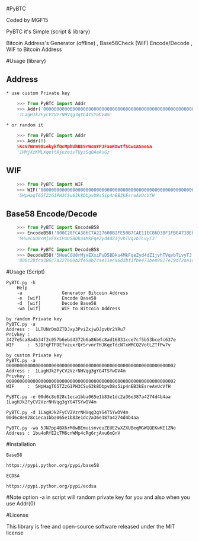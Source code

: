 #PyBTC

Coded by MGF15

PyBTC it's Simple (script & library) 

Bitcoin Address's Generator (offline) , Base58Check (WIF) Encode/Decode , WIF to Bitcoin Address


#Usage (library)


Address 
-------

	* use custom Private key
```Python
	>>> from PyBTC import Addr
	>>> Addr('0000000000000000000000000000000000000000000000000000000000000002')
	'1LagHJk2FyCV2VzrNHVqg3gYG4TSYwDV4m'
```
	* or random it 
```Python
	>>> from PyBTC import Addr
	>>> Addr(0)
	5KcV7Wrm98LekykfQcMphUhBE9rWcmYPJFxoK8wtfSCw1ASneGa
	'1HMjXzKMLXqettAjezeivTUyzSqQAeAsGz'
```
WIF 
------
```Python
	>>> from PyBTC import WIF
	>>> WIF('0000000000000000000000000000000000000000000000000000000000000002')
	'5HpHagT65TZzG1PH3CSu63k8DbpvD8s5ip4nEB3kEsreAvUcVfH'
```
Base58 Encode/Decode
------
```Python
	>>> from PyBTC import EncodeB58
	>>> EncodeB58('800C28FCA386C7A227600B2FE50B7CAE11EC86D3BF1FBE471BE89827E19D72AA1D507A5B8D')
	'5HueCGU8rMjxEXxiPuD5BDku4MkFqeZyd4dZ1jvhTVqvbTLvyTJ'
	
	>>> from PyBTC import DecodeB58
	>>> DecodeB58('5HueCGU8rMjxEXxiPuD5BDku4MkFqeZyd4dZ1jvhTVqvbTLvyTJ')
	'800c28fca386c7a227600b2fe50b7cae11ec86d3bf1fbe471be89827e19d72aa1d507a5b8d'
```	
#Usage (Script)

	
	PyBTC.py -h
		Help 
		-a               Generator Bitcoin Address
		-e  [wif]        Encode Base58
		-d  [wif]        Decode Base58
		-wa [wif]        WIF to Bitcoin Address

	by random Private key
	PyBTC.py -a 
	Address :  1LTUNrDmDZTDJxy3PviZxjwDJpvUr2YRu7
	Privkey :  3427e5ca8a4b34f2c057b6ebd4372b6a86b6c8ad16831cce7cf5b53bcefc637e
	WIF     :  5JDFqFTFDEfvzuxrQrSrvnrTHJKqeTdcNTxWMCQ2VotLZTfPw7v
	
	by custom Private key
	PyBTC.py -a 0000000000000000000000000000000000000000000000000000000000000002
	Address :  1LagHJk2FyCV2VzrNHVqg3gYG4TSYwDV4m
	Privkey :  0000000000000000000000000000000000000000000000000000000000000002
	WIF     :  5HpHagT65TZzG1PH3CSu63k8DbpvD8s5ip4nEB3kEsreAvUcVfH
	
	PyBTC.py -e 00d6c8e828c1eca1bba065e1b83e1dc2a36e387a4274d4b4aa
	1LagHJk2FyCV2VzrNHVqg3gYG4TSYwDV4m
	
	PyBTC.py -d 1LagHJk2FyCV2VzrNHVqg3gYG4TSYwDV4m 
	00d6c8e828c1eca1bba065e1b83e1dc2a36e387a4274d4b4aa

	PyBTC.py -wa 5JN7pp4BX6rM8wBEmuisnveuZEUEZwXZXUBeqMGWQQEKwKE1ZNe 
	Address : 1bu4oRfE2cTM6cnWMp4cRg6rjAxu6mGnV
	
#Installation

	Base58
	
	https://pypi.python.org/pypi/base58
	
	ECDSA
	
	https://pypi.python.org/pypi/ecdsa
	
#Note
	option -a in script will random private key for you and also when you use Addr(0)
	
#License


This library is free and open-source software released under the MIT license
	
